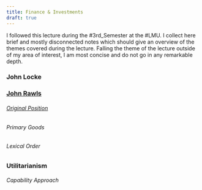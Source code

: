 ```yaml
---
title: Finance & Investments
draft: true
---
```

I followed this lecture during the #3rd_Semester at the #LMU. I collect here brief and mostly disconnected notes which should give an overview of the themes covered during the lecture. Falling the theme of the lecture outside of my area of interest, I am most concise and do not go in any remarkable depth.
### John Locke
### [John Rawls](https://plato.stanford.edu/entries/rawls/)
###### [Original Position](https://plato.stanford.edu/entries/original-position/)
###### Primary Goods
###### Lexical Order
### Utilitarianism
###### Capability Approach